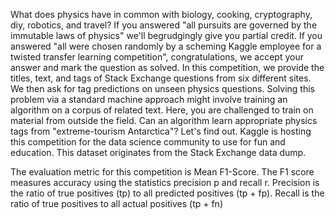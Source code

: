 What does physics have in common with biology, cooking, cryptography, diy, robotics, and travel? If you answered "all pursuits are governed by the immutable laws of physics" we'll begrudgingly give you partial credit. If you answered "all were chosen randomly by a scheming Kaggle employee for a twisted transfer learning competition", congratulations, we accept your answer and mark the question as solved.
In this competition, we provide the titles, text, and tags of Stack Exchange questions from six different sites. We then ask for tag predictions on unseen physics questions. Solving this problem via a standard machine approach might involve training an algorithm on a corpus of related text. Here, you are challenged to train on material from outside the field. Can an algorithm learn appropriate physics tags from "extreme-tourism Antarctica"? Let's find out.
Kaggle is hosting this competition for the data science community to use for fun and education. This dataset originates from the Stack Exchange data dump.

The evaluation metric for this competition is Mean F1-Score. The F1 score measures accuracy using the statistics precision p and recall r. Precision is the ratio of true positives (tp) to all predicted positives (tp + fp). Recall is the ratio of true positives to all actual positives (tp + fn)
